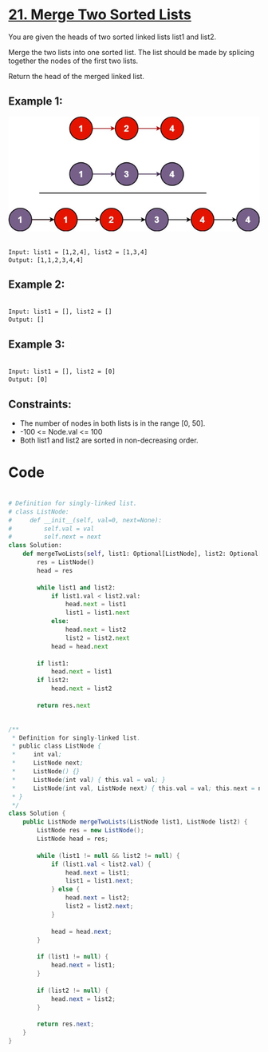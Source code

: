 # [21. Merge Two Sorted Lists](https://leetcode.com/problems/merge-two-sorted-lists/description/)

You are given the heads of two sorted linked lists list1 and list2.

Merge the two lists into one sorted list. The list should be made by splicing together the nodes of the first two lists.

Return the head of the merged linked list.

## Example 1:

![alt text](image.png)

```

Input: list1 = [1,2,4], list2 = [1,3,4]
Output: [1,1,2,3,4,4]

```

## Example 2:

```

Input: list1 = [], list2 = []
Output: []

```

## Example 3:

```

Input: list1 = [], list2 = [0]
Output: [0]

```

## Constraints:

- The number of nodes in both lists is in the range [0, 50].
- -100 <= Node.val <= 100
- Both list1 and list2 are sorted in non-decreasing order.

# Code

```python

# Definition for singly-linked list.
# class ListNode:
#     def __init__(self, val=0, next=None):
#         self.val = val
#         self.next = next
class Solution:
    def mergeTwoLists(self, list1: Optional[ListNode], list2: Optional[ListNode]) -> Optional[ListNode]:
        res = ListNode()
        head = res

        while list1 and list2:
            if list1.val < list2.val:
                head.next = list1
                list1 = list1.next
            else:
                head.next = list2
                list2 = list2.next
            head = head.next

        if list1:
            head.next = list1
        if list2:
            head.next = list2

        return res.next

```

```java

/**
 * Definition for singly-linked list.
 * public class ListNode {
 *     int val;
 *     ListNode next;
 *     ListNode() {}
 *     ListNode(int val) { this.val = val; }
 *     ListNode(int val, ListNode next) { this.val = val; this.next = next; }
 * }
 */
class Solution {
    public ListNode mergeTwoLists(ListNode list1, ListNode list2) {
        ListNode res = new ListNode();
        ListNode head = res;

        while (list1 != null && list2 != null) {
            if (list1.val < list2.val) {
                head.next = list1;
                list1 = list1.next;
            } else {
                head.next = list2;
                list2 = list2.next;
            }

            head = head.next;
        }

        if (list1 != null) {
            head.next = list1;
        }

        if (list2 != null) {
            head.next = list2;
        }

        return res.next;
    }
}

```
